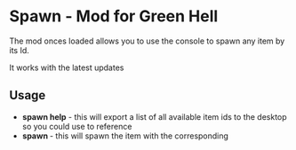 # Spawn - Mod for Green Hell

The mod onces loaded allows you to use the console to spawn any item by its Id.

It works with the latest updates

## Usage

* **spawn help** - this will export a list of all available item ids to the desktop so you could use to reference
* **spawn <id>** - this will spawn the item with the corresponding <id>
